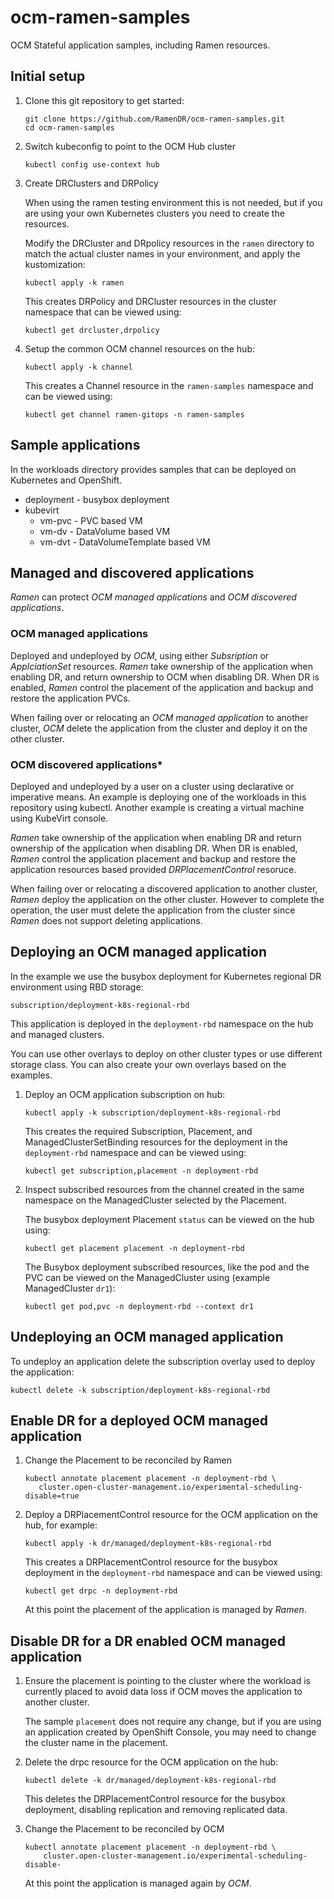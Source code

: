 # ocm-ramen-samples

OCM Stateful application samples, including Ramen resources.

## Initial setup

1. Clone this git repository to get started:

   ```
   git clone https://github.com/RamenDR/ocm-ramen-samples.git
   cd ocm-ramen-samples
   ```

1. Switch kubeconfig to point to the OCM Hub cluster

   ```
   kubectl config use-context hub
   ```

1. Create DRClusters and DRPolicy

   When using the ramen testing environment this is not needed, but if
   you are using your own Kubernetes clusters you need to create the
   resources.

   Modify the DRCluster and DRpolicy resources in the `ramen` directory
   to match the actual cluster names in your environment, and apply
   the kustomization:

   ```
   kubectl apply -k ramen
   ```

   This creates DRPolicy and DRCluster resources in the cluster
   namespace that can be viewed using:

   ```
   kubectl get drcluster,drpolicy
   ```

1. Setup the common OCM channel resources on the hub:

   ```
   kubectl apply -k channel
   ```

   This creates a Channel resource in the `ramen-samples` namespace and
   can be viewed using:

   ```
   kubectl get channel ramen-gitops -n ramen-samples
   ```

## Sample applications

In the workloads directory provides samples that can be deployed on
Kubernetes and OpenShift.

- deployment - busybox deployment
- kubevirt
  - vm-pvc - PVC based VM
  - vm-dv - DataVolume based VM
  - vm-dvt - DataVolumeTemplate based VM

## Managed and discovered applications

*Ramen* can protect *OCM managed applications* and *OCM discovered
applications*.

### OCM managed applications

Deployed and undeployed by *OCM*, using either *Subsription* or
*ApplciationSet* resources. *Ramen* take ownership of the application
when enabling DR, and return ownership to OCM when disabling DR. When DR
is enabled, *Ramen* control the placement of the application and backup
and restore the application PVCs.

When failing over or relocating an *OCM managed application* to another
cluster, *OCM* delete the application from the cluster and deploy it on
the other cluster.

### OCM discovered applications*

Deployed and undeployed by a user on a cluster using declarative or
imperative means. An example is deploying one of the workloads in this
repository using kubectl. Another example is creating a virtual machine
using KubeVirt console.

*Ramen* take ownership of the application when enabling DR and return
ownership of the application when disabling DR. When DR is enabled,
*Ramen* control the application placement and backup and restore the
application resources based provided *DRPlacementControl* resoruce.

When failing over or relocating a discovered application to another
cluster, *Ramen* deploy the application on the other cluster. However to
complete the operation, the user must delete the application from the
cluster since *Ramen* does not support deleting applications.

## Deploying an OCM managed application

In the example we use the busybox deployment for Kubernetes regional DR
environment using RBD storage:

    subscription/deployment-k8s-regional-rbd

This application is deployed in the `deployment-rbd` namespace on the
hub and managed clusters.

You can use other overlays to deploy on other cluster types or use
different storage class. You can also create your own overlays based on
the examples.

1. Deploy an OCM application subscription on hub:

   ```
   kubectl apply -k subscription/deployment-k8s-regional-rbd
   ```

   This creates the required Subscription, Placement, and
   ManagedClusterSetBinding resources for the deployment in the
   `deployment-rbd` namespace and can be viewed using:

   ```
   kubectl get subscription,placement -n deployment-rbd
   ```

1. Inspect subscribed resources from the channel created in the same
   namespace on the ManagedCluster selected by the Placement.

   The busybox deployment Placement `status` can be viewed on the hub
   using:

   ```
   kubectl get placement placement -n deployment-rbd
   ```

   The Busybox deployment subscribed resources, like the pod and the PVC
   can be viewed on the ManagedCluster using (example ManagedCluster
   `dr1`):

   ```
   kubectl get pod,pvc -n deployment-rbd --context dr1
   ```

## Undeploying an OCM managed application

To undeploy an application delete the subscription overlay used to
deploy the application:

```
kubectl delete -k subscription/deployment-k8s-regional-rbd
```

## Enable DR for a deployed OCM managed application

1. Change the Placement to be reconciled by Ramen

   ```
   kubectl annotate placement placement -n deployment-rbd \
      cluster.open-cluster-management.io/experimental-scheduling-disable=true
   ```

1. Deploy a DRPlacementControl resource for the OCM application on the
   hub, for example:

   ```
   kubectl apply -k dr/managed/deployment-k8s-regional-rbd
   ```

   This creates a DRPlacementControl resource for the busybox deployment
   in the `deployment-rbd` namespace and can be viewed using:

   ```
   kubectl get drpc -n deployment-rbd
   ```

   At this point the placement of the application is managed by *Ramen*.

## Disable DR for a DR enabled OCM managed application

1. Ensure the placement is pointing to the cluster where the workload is
   currently placed to avoid data loss if OCM moves the application to
   another cluster.

   The sample `placement` does not require any change, but if you are
   using an application created by OpenShift Console, you may need to
   change the cluster name in the placement.

1. Delete the drpc resource for the OCM application on the hub:

   ```
   kubectl delete -k dr/managed/deployment-k8s-regional-rbd
   ```

   This deletes the DRPlacementControl resource for the busybox
   deployment, disabling replication and removing replicated data.

1. Change the Placement to be reconciled by OCM

   ```
   kubectl annotate placement placement -n deployment-rbd \
       cluster.open-cluster-management.io/experimental-scheduling-disable-
   ```

   At this point the application is managed again by *OCM*.
